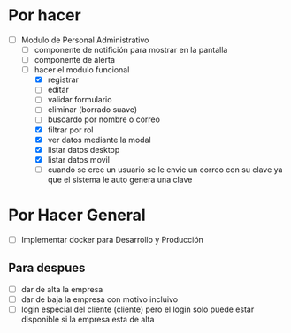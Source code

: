<!-- modulo de personal -->
# Por hacer
- [ ] Modulo de Personal Administrativo
  - [ ] componente de notifición para mostrar en la pantalla
  - [ ] componente de alerta
  - [ ] hacer el modulo funcional
    - [X] registrar
    - [ ] editar
    - [ ] validar formulario
    - [ ] eliminar (borrado suave)
    - [ ] buscardo por nombre o correo
    - [X] filtrar por rol
    - [X] ver datos mediante la modal
    - [X] listar datos desktop 
    - [X] listar datos movil
    - [ ] cuando se cree un usuario se le envie un correo con su clave ya que el sistema le auto genera una clave

# Por Hacer General
- [ ] Implementar docker para Desarrollo y Producción

<!-- despues -->
## Para despues
- [ ] dar de alta la empresa
- [ ] dar de baja la empresa con motivo incluivo
- [ ] login especial del cliente (cliente) pero el login solo puede estar disponible si la empresa esta de alta
